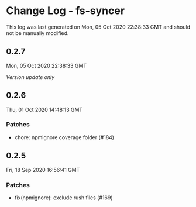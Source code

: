 # Change Log - fs-syncer

This log was last generated on Mon, 05 Oct 2020 22:38:33 GMT and should not be manually modified.

## 0.2.7
Mon, 05 Oct 2020 22:38:33 GMT

_Version update only_

## 0.2.6
Thu, 01 Oct 2020 14:48:13 GMT

### Patches

- chore: npmignore coverage folder (#184)

## 0.2.5
Fri, 18 Sep 2020 16:56:41 GMT

### Patches

- fix(npmignore): exclude rush files (#169)

